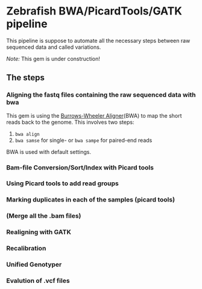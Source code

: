 # Zebrafish BWA/PicardTools/GATK pipeline

This pipeline is suppose to automate all the necessary steps between raw sequenced data and called variations.

*_Note:_* This gem is under construction!

## The steps

### Aligning the fastq files containing the raw sequenced data with bwa

This gem is using the [Burrows-Wheeler Aligner](http://bio-bwa.sourceforge.net/)(BWA) to map the short reads back to the genome. This involves two steps:

1. `bwa align`
2. `bwa samse` for single- or `bwa sampe` for paired-end reads

BWA is used with default settings.

### Bam-file Conversion/Sort/Index with Picard tools

### Using Picard tools to add read groups

### Marking duplicates in each of the samples (picard tools)

### (Merge all the .bam files)

### Realigning with GATK

### Recalibration

### Unified Genotyper

### Evalution of .vcf files


